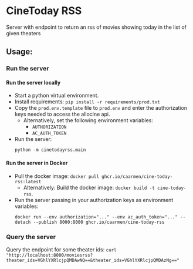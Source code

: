 # CineToday RSS
Server with endpoint to return an rss of movies showing today in the list of given theaters

## Usage:

### Run the server

#### Run the server locally


* Start a python virtual environment.
* Install requirements: `pip install -r requirements/prod.txt`
* Copy the `prod.env.template` file to `prod.env` and enter the authorization keys needed to access the allocine api.
    - Alternatively, set the following environment variables:
        - `AUTHORIZATION`
        - `AC_AUTH_TOKEN`
* Run the server:
    ```
    python -m cinetodayrss.main
    ```

#### Run the server in Docker

* Pull the docker image: `docker pull ghcr.io/caarmen/cine-today-rss:latest`
  - Alternatively: Build the docker image: `docker build -t cine-today-rss`.
* Run the server passing in your authorization keys as environment variables:
    ```
    docker run --env authorization="..." --env ac_auth_token="..." --detach --publish 8000:8000 ghcr.io/caarmen/cine-today-rss
    ```


### Query the server

Query the endpoint for some theater ids:
    ```
    curl "http://localhost:8000/moviesrss?theater_ids=VGhlYXRlcjpQMDAwNQ==&theater_ids=VGhlYXRlcjpQMDAzNg=="
    ```

